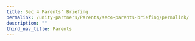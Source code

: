 ```yaml
---
title: Sec 4 Parents' Briefing
permalink: /unity-partners/Parents/sec4-parents-briefing/permalink/
description: ""
third_nav_title: Parents
---
```

